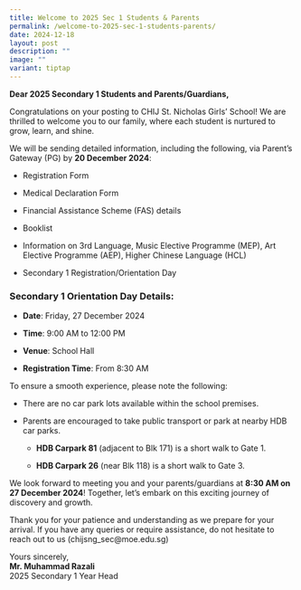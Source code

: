 ```yaml
---
title: Welcome to 2025 Sec 1 Students & Parents
permalink: /welcome-to-2025-sec-1-students-parents/
date: 2024-12-18
layout: post
description: ""
image: ""
variant: tiptap
---
```

<p><strong>Dear 2025 Secondary 1 Students and Parents/Guardians,</strong>
</p>
<p>Congratulations on your posting to CHIJ St. Nicholas Girls’ School! We
are thrilled to welcome you to our family, where each student is nurtured
to grow, learn, and shine.</p>
<p>We will be sending detailed information, including the following, via
Parent’s Gateway (PG) by <strong>20 December 2024</strong>:</p>
<ul data-tight="true" class="tight">
<li>
<p>Registration Form</p>
</li>
<li>
<p>Medical Declaration Form</p>
</li>
<li>
<p>Financial Assistance Scheme (FAS) details</p>
</li>
<li>
<p>Booklist</p>
</li>
<li>
<p>Information on 3rd Language, Music Elective Programme (MEP), Art Elective
Programme (AEP), Higher Chinese Language (HCL)</p>
</li>
<li>
<p>Secondary 1 Registration/Orientation Day</p>
</li>
</ul>
<h3><strong>Secondary 1 Orientation Day Details:</strong></h3>
<ul data-tight="true" class="tight">
<li>
<p><strong>Date</strong>: Friday, 27 December 2024</p>
</li>
<li>
<p><strong>Time</strong>: 9:00 AM to 12:00 PM</p>
</li>
<li>
<p><strong>Venue</strong>: School Hall</p>
</li>
<li>
<p><strong>Registration Time</strong>: From 8:30 AM</p>
</li>
</ul>
<p>To ensure a smooth experience, please note the following:</p>
<ul data-tight="true" class="tight">
<li>
<p>There are no car park lots available within the school premises.</p>
</li>
<li>
<p>Parents are encouraged to take public transport or park at nearby HDB
car parks.</p>
<ul data-tight="true" class="tight">
<li>
<p><strong>HDB Carpark 81</strong> (adjacent to Blk 171) is a short walk to
Gate 1.</p>
</li>
<li>
<p><strong>HDB Carpark 26</strong> (near Blk 118) is a short walk to Gate
3.</p>
</li>
</ul>
</li>
</ul>
<p>We look forward to meeting you and your parents/guardians at <strong>8:30 AM on 27 December 2024</strong>!
Together, let’s embark on this exciting journey of discovery and growth.</p>
<p>Thank you for your patience and understanding as we prepare for your arrival.
If you have any queries or require assistance, do not hesitate to reach
out to us (chijsng_sec@moe.edu.sg)</p>
<p>Yours sincerely,
<br><strong>Mr. Muhammad Razali</strong>
<br>2025 Secondary 1 Year Head</p>
<p>&nbsp;</p>